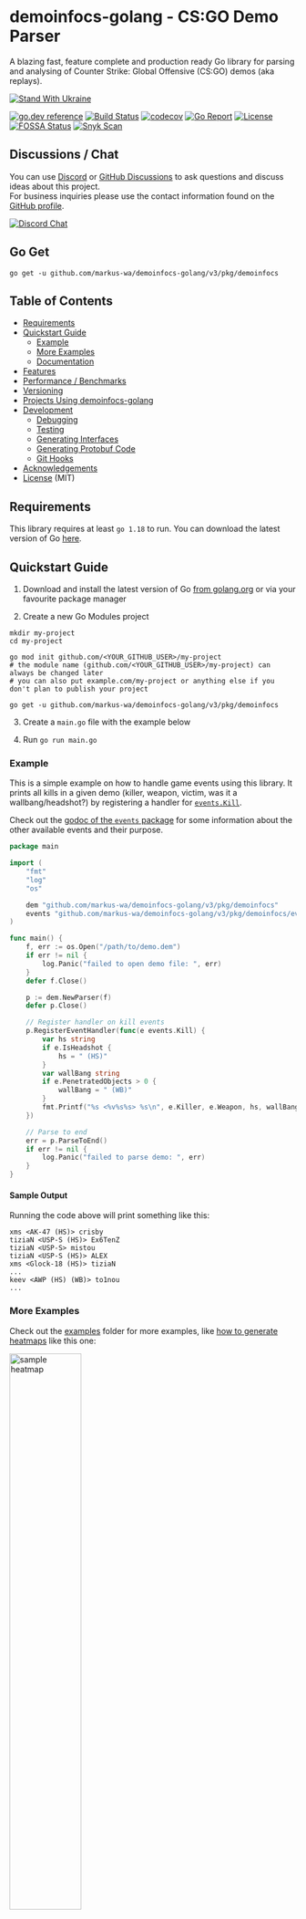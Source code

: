 # demoinfocs-golang - CS:GO Demo Parser

A blazing fast, feature complete and production ready Go library for parsing and analysing of Counter Strike: Global Offensive (CS:GO) demos (aka replays). 

[![Stand With Ukraine](https://raw.githubusercontent.com/vshymanskyy/StandWithUkraine/main/badges/StandWithUkraine.svg)](https://vshymanskyy.github.io/StandWithUkraine)

[![go.dev reference](https://img.shields.io/badge/go.dev-reference-007d9c?logo=go&logoColor=white&style=flat-square)](https://pkg.go.dev/github.com/markus-wa/demoinfocs-golang/v3/pkg/demoinfocs?tab=doc)
[![Build Status](https://img.shields.io/github/workflow/status/markus-wa/demoinfocs-golang/CI/master?style=flat-square)](https://github.com/markus-wa/demoinfocs-golang/actions)
[![codecov](https://img.shields.io/codecov/c/github/markus-wa/demoinfocs-golang?style=flat-square)](https://codecov.io/gh/markus-wa/demoinfocs-golang)
[![Go Report](https://goreportcard.com/badge/github.com/markus-wa/demoinfocs-golang?style=flat-square)](https://goreportcard.com/report/github.com/markus-wa/demoinfocs-golang)
[![License](https://img.shields.io/badge/license-MIT-blue.svg?style=flat-square)](LICENSE.md)
[![FOSSA Status](https://app.fossa.io/api/projects/git%2Bgithub.com%2Fmarkus-wa%2Fdemoinfocs-golang.svg?type=shield)](https://app.fossa.io/projects/git%2Bgithub.com%2Fmarkus-wa%2Fdemoinfocs-golang?ref=badge_shield)
[![Snyk Scan](https://img.shields.io/badge/security%20scan-snyk-blueviolet?style=flat-square)](https://app.snyk.io/org/markus-wa/project/cbd87cca-a903-4553-b677-42f3bb086655)

## Discussions / Chat

You can use [Discord](https://discord.gg/eTVBgKeHnh) or [GitHub Discussions](https://github.com/markus-wa/demoinfocs-golang/discussions) to ask questions and discuss ideas about this project.<br>
For business inquiries please use the contact information found on the [GitHub profile](https://github.com/markus-wa).

[![Discord Chat](https://img.shields.io/discord/901824796302643281?color=%235865F2&label=discord&style=for-the-badge)](https://discord.gg/eTVBgKeHnh)

## Go Get

	go get -u github.com/markus-wa/demoinfocs-golang/v3/pkg/demoinfocs

## Table of Contents

- [Requirements](https://github.com/markus-wa/demoinfocs-golang#requirements)
- [Quickstart Guide](https://github.com/markus-wa/demoinfocs-golang#quickstart-guide)
  - [Example](https://github.com/markus-wa/demoinfocs-golang#example)
  - [More Examples](https://github.com/markus-wa/demoinfocs-golang#more-examples)
  - [Documentation](https://github.com/markus-wa/demoinfocs-golang#documentation)
- [Features](https://github.com/markus-wa/demoinfocs-golang#features)
- [Performance / Benchmarks](https://github.com/markus-wa/demoinfocs-golang#performance--benchmarks)
- [Versioning](https://github.com/markus-wa/demoinfocs-golang#versioning)
- [Projects Using demoinfocs-golang](https://github.com/markus-wa/demoinfocs-golang#projects-using-demoinfocs-golang)
- [Development](https://github.com/markus-wa/demoinfocs-golang#development)
  - [Debugging](https://github.com/markus-wa/demoinfocs-golang#debugging)
  - [Testing](https://github.com/markus-wa/demoinfocs-golang#testing)
  - [Generating Interfaces](https://github.com/markus-wa/demoinfocs-golang#generating-interfaces)
  - [Generating Protobuf Code](https://github.com/markus-wa/demoinfocs-golang#generating-protobuf-code)
  - [Git Hooks](https://github.com/markus-wa/demoinfocs-golang#git-hooks)
- [Acknowledgements](https://github.com/markus-wa/demoinfocs-golang#acknowledgements)
- [License](https://github.com/markus-wa/demoinfocs-golang#license) (MIT)

## Requirements

This library requires at least `go 1.18` to run.
You can download the latest version of Go [here](https://golang.org/).

## Quickstart Guide

1. Download and install the latest version of Go [from golang.org](https://golang.org/dl/) or via your favourite package manager

2. Create a new Go Modules project

```terminal
mkdir my-project
cd my-project

go mod init github.com/<YOUR_GITHUB_USER>/my-project
# the module name (github.com/<YOUR_GITHUB_USER>/my-project) can always be changed later
# you can also put example.com/my-project or anything else if you don't plan to publish your project

go get -u github.com/markus-wa/demoinfocs-golang/v3/pkg/demoinfocs
```

3. Create a `main.go` file with the example below

4. Run `go run main.go`

### Example

This is a simple example on how to handle game events using this library.
It prints all kills in a given demo (killer, weapon, victim, was it a wallbang/headshot?) by registering a handler for [`events.Kill`](https://godoc.org/github.com/markus-wa/demoinfocs-golang/events#Kill).

Check out the [godoc of the `events` package](https://godoc.org/github.com/markus-wa/demoinfocs-golang/events) for some information about the other available events and their purpose.

```go
package main

import (
	"fmt"
	"log"
	"os"

	dem "github.com/markus-wa/demoinfocs-golang/v3/pkg/demoinfocs"
	events "github.com/markus-wa/demoinfocs-golang/v3/pkg/demoinfocs/events"
)

func main() {
	f, err := os.Open("/path/to/demo.dem")
	if err != nil {
		log.Panic("failed to open demo file: ", err)
	}
	defer f.Close()

	p := dem.NewParser(f)
	defer p.Close()

	// Register handler on kill events
	p.RegisterEventHandler(func(e events.Kill) {
		var hs string
		if e.IsHeadshot {
			hs = " (HS)"
		}
		var wallBang string
		if e.PenetratedObjects > 0 {
			wallBang = " (WB)"
		}
		fmt.Printf("%s <%v%s%s> %s\n", e.Killer, e.Weapon, hs, wallBang, e.Victim)
	})

	// Parse to end
	err = p.ParseToEnd()
	if err != nil {
		log.Panic("failed to parse demo: ", err)
	}
}
```

#### Sample Output

Running the code above will print something like this:

```
xms <AK-47 (HS)> crisby
tiziaN <USP-S (HS)> Ex6TenZ
tiziaN <USP-S> mistou
tiziaN <USP-S (HS)> ALEX
xms <Glock-18 (HS)> tiziaN
...
keev <AWP (HS) (WB)> to1nou
...
```

### More Examples

Check out the [examples](examples) folder for more examples, like [how to generate heatmaps](examples/heatmap) like this one:

<img alt="sample heatmap" src="https://raw.githubusercontent.com/markus-wa/demoinfocs-golang/master/examples/heatmap/heatmap.jpg" width="50%">

### Documentation

The full API documentation is available here on [pkg.go.dev](https://pkg.go.dev/github.com/markus-wa/demoinfocs-golang/v3/pkg/demoinfocs).

## Features

* Game events (kills, shots, round starts/ends, footsteps etc.) - [docs](https://pkg.go.dev/github.com/markus-wa/demoinfocs-golang/v3/pkg/demoinfocs/events?tab=doc) / [example](https://github.com/markus-wa/demoinfocs-golang/tree/master/examples/print-events)
* Tracking of game-state (players, teams, grenades, ConVars etc.) - [docs](https://pkg.go.dev/github.com/markus-wa/demoinfocs-golang/v3/pkg/demoinfocs?tab=doc#GameState)
* Grenade projectiles / trajectories - [docs](https://pkg.go.dev/github.com/markus-wa/demoinfocs-golang/v3/pkg/demoinfocs?tab=doc#GameState.GrenadeProjectiles) / [example](https://github.com/markus-wa/demoinfocs-golang/tree/master/examples/nade-trajectories)
* Access to entities, server-classes & data-tables - [docs](https://pkg.go.dev/github.com/markus-wa/demoinfocs-golang/v3/pkg/demoinfocs/sendtables?tab=doc#ServerClasses) / [example](https://github.com/markus-wa/demoinfocs-golang/tree/master/examples/entities)
* Access to all net-messages - [docs](https://pkg.go.dev/github.com/markus-wa/demoinfocs-golang/v3/pkg/demoinfocs?tab=doc#NetMessageCreator) / [example](https://github.com/markus-wa/demoinfocs-golang/tree/master/examples/net-messages)
* Chat & console messages <sup id="achat1">1</sup> - [docs](https://pkg.go.dev/github.com/markus-wa/demoinfocs-golang/v3/pkg/demoinfocs/events?tab=doc#ChatMessage) / [example](https://github.com/markus-wa/demoinfocs-golang/tree/master/examples/print-events)
* Matchmaking ranks (official MM demos only) - [docs](https://pkg.go.dev/github.com/markus-wa/demoinfocs-golang/v3/pkg/demoinfocs/events?tab=doc#RankUpdate)
* Full POV demo support <sup id="achat1">2</sup>
* Support for encrypted net-messages (if the [decryption key](https://pkg.go.dev/github.com/markus-wa/demoinfocs-golang/v3@master/pkg/demoinfocs#ParserConfig) is provided)
* JavaScript (browser / Node.js) support via WebAssembly - [example](https://github.com/markus-wa/demoinfocs-wasm)
* [Easy debugging via build-flags](#debugging)
* Built with performance & concurrency in mind

1. <small id="f1">In MM demos the chat is encrypted, so [`ParserConfig.NetMessageDecryptionKey`](https://pkg.go.dev/github.com/markus-wa/demoinfocs-golang/v3@master/pkg/demoinfocs#ParserConfig) needs to be set - see also [`MatchInfoDecryptionKey()`](https://pkg.go.dev/github.com/markus-wa/demoinfocs-golang/v3@master/pkg/demoinfocs#MatchInfoDecryptionKey).</small>
2. <small id="f2">Better than some other parsers at the time of writing.</small>

## Performance / Benchmarks

Two of the top priorities of this parser are performance and concurrency.

Here are some benchmark results from a system with an Intel i7 6700k CPU and a SSD disk running Windows 10 and a demo with 85'000 frames.

### Overview

|Benchmark|Description|Average Duration|Speed|
|-|-|-|-|
|`BenchmarkConcurrent`|Read and parse 8 demos concurrently|2.06 s (per 8 demos)|~330'000 ticks / s|
|`BenchmarkDemoInfoCs`|Read demo from drive and parse|0.89 s|~95'000 ticks / s
|`BenchmarkInMemory`|Read demo from memory and parse|0.88 s|~96'000 ticks / s

*That's almost 1.5 hours of gameplay per second when parsing in parallel (recorded at 64 ticks per second) - or 25 minues per second when only parsing a single demo at a time.*

### Raw Output

```
$ go test -run _NONE_ -bench . -benchtime 30s -benchmem -concurrentdemos 8
goos: windows
goarch: amd64
pkg: github.com/markus-wa/demoinfocs-golang
BenchmarkDemoInfoCs-8             50     894500010 ns/op    257610127 B/op    914355 allocs/op
BenchmarkInMemory-8               50     876279984 ns/op    257457271 B/op    914143 allocs/op
BenchmarkConcurrent-8             20    2058303680 ns/op    2059386582 B/op  7313145 allocs/op
--- BENCH: BenchmarkConcurrent-8
    demoinfocs_test.go:315: Running concurrency benchmark with 8 demos
    demoinfocs_test.go:315: Running concurrency benchmark with 8 demos
PASS
ok      github.com/markus-wa/demoinfocs-golang  134.244s
```

## Versioning

We use [SemVer](http://semver.org/) for versioning. For the versions available, see the [tags on this repository](https://github.com/markus-wa/demoinfocs-golang/tags).
There is one caveat however: Beta features - which are marked as such via comments and in release notes - may change in minor releases.

## Projects Using demoinfocs-golang

- [noesis.gg](https://www.noesis.gg/) - A suite of explorative tools to help you analyze and improve your CS:GO performance
- [esportal.com](https://esportal.com/) - An alternative Matchmaking service that aims to provide a friendly environment free from trolls and misbehaving individuals
- [esportslab.gg](https://esportslab.gg/) - Building ML/AI tools for professional esports players
- [scope.gg](https://scope.gg/) - Analytical and advisory service for advanced CS:GO players
- [PureSkill.gg](https://pureskill.gg/) - An automated coach to help you get better at CS:GO.
- [csgofacts.com](https://csgofacts.com/) - A set of open-source services for CSGO game analysis
- [cs-demo-minifier](https://github.com/markus-wa/cs-demo-minifier) - Converts demos to JSON, MessagePack and more
- [csgo_spray_pattern_plotter](https://github.com/o40/csgo_spray_pattern_plotter) - A tool to extract and plot spray patterns from CS:GO replays
- [CS:GO Player Skill Prediction](https://drive.google.com/file/d/1JXIB57BA2XBTYVLSy6Xg_5nfL6dWyDmG/view) - Machine learning master thesis by [@quancore](https://github.com/quancore) about predicting player performance
- [csgoverview](https://github.com/Linus4/csgoverview) - A 2D demo replay tool for CS:GO
- [csgo-coach-bug-detector](https://github.com/softarn/csgo-coach-bug-detector) - Detects the abuse of an exploit used by some team coaches in professional matches
- [megaclan3000](https://github.com/megaclan3000/megaclan3000) - A CS:GO stats page for clans with recent matches and player statistics
- [awpy](https://github.com/pnxenopoulos/awpy) - A wrapper for the Golang parser in Python

If your project is using this library feel free to submit a PR or send a message via [Discord](https://discord.gg/eTVBgKeHnh) to be included in the list.

## Useful Tools & Libraries

- [csgo-centrifuge](https://github.com/saiko-tech/csgo-centrifuge) - Get historic radar overview images to make 2D replays & heatmaps accurate on all map versions
- [head-position-model](https://github.com/David-Durst/head-position-model) - Approximate the player's head position (rather than just the camera position)

## Development

### Debugging

You can use the build tag `debugdemoinfocs` (i.e. `go test -tags debugdemoinfocs -v`) to print out debugging information - such as game events or unhandled demo-messages - during the parsing process.<br>
Side-note: The tag isn't called `debug` to avoid naming conflicts with other libs (and underscores in tags don't work, apparently).

To change the default debugging behavior, Go's `ldflags` parameter can be used. Example for additionally printing out all server-classes with their properties: `-ldflags="-X 'github.com/markus-wa/demoinfocs-golang/v3/pkg/demoinfocs.debugServerClasses=YES'"`

Check out `debug_on.go` for any other settings that can be changed.

### Testing

#### Unit Tests

For any new features, [Test Driven Development](https://medium.com/@pierreprinetti/test-driven-development-in-go-baeab5adb468) should be practiced where possible.
However, due to some design flaws in some parts of the code it's currently not always practical to do so.

Running unit tests:

    scripts/unit-tests.sh
    # or (identical)
    go test -short ./...

#### Regression Tests

For the full regression suite you will need to download the test demo-set.

Prerequisites:
- [Git LFS](https://git-lfs.github.com) must be installed
- [`7z`](https://www.7-zip.org/) must be in your `PATH` environment variable (`p7zip` or `p7zip-full` package on most Linux distros)

Downloading demos + running regression tests:

    scripts/regression-tests.sh

#### Updating the `default.golden` File

The file [`test/default.golden`](https://github.com/markus-wa/demoinfocs-golang/blob/master/test/default.golden) file contains a serialized output of all expected game events in `test/cs-demos/default.dem`.

If there is a change to game events (new fields etc.) it is necessary to update this file so the regression tests pass.
To update it you can run the following command:

	go test -run TestDemoInfoCs -update

Please don't update the `.golden` file if you are not sure it's required. Maybe the failing CI is just pointing out a regression.

### Generating Interfaces

We generate interfaces such as `GameState` from structs to make it easier to keep docs in synch over structs and interfaces.
For this we use [@vburenin](https://github.com/vburenin)'s [`ifacemaker`](https://github.com/vburenin/ifacemaker) tool.

You can download the latest version [here](https://github.com/vburenin/ifacemaker/releases).
After adding it to your `PATH` you can use `scripts/generate-interfaces.sh` to update interfaces.

### Generating Protobuf Code

Should you need to re-generate the protobuf generated code in the `msg` package, you will need the following tools:

```
go install google.golang.org/protobuf/cmd/protoc-gen-go@latest
```

Make sure both are inside your `PATH` variable.

After installing these use `go generate ./msg` to generate the protobuf code. If you're on Windows you'll need to run go generate from CMD, not Bash.

### Git Hooks

To install some (optional, but quite handy) `pre-commit` and `pre-push` hooks, you can run the following script.

    scripts/git-hooks/link-git-hooks.sh

#### `pre-commit`:
- check if [interfaces have been updated](#generating-interfaces)
- build the code
- run unit tests

#### `pre-push`:
- run regression tests

## Acknowledgements

This library was originally based on <a href="https://github.com/ValveSoftware/csgo-demoinfo" rel="external">Valve's demoinfogo</a> and <a href="https://github.com/StatsHelix/demoinfo" rel="external">SatsHelix's demoinfo</a> (although today it shares little resemblence with these two).

Thanks to [@JetBrains](https://github.com/JetBrains) for sponsoring a license of their awesome [GoLand](https://www.jetbrains.com/go/) IDE for this project - go check it out!

And a very special thanks goes out to all the [⭐contributors⭐](https://github.com/markus-wa/demoinfocs-golang/graphs/contributors)️, be it in the form of PRs, issues or anything else.

## License

This project is licensed under the [MIT license](LICENSE.md).

[![FOSSA Status](https://app.fossa.io/api/projects/git%2Bgithub.com%2Fmarkus-wa%2Fdemoinfocs-golang.svg?type=large)](https://app.fossa.io/projects/git%2Bgithub.com%2Fmarkus-wa%2Fdemoinfocs-golang?ref=badge_large)
